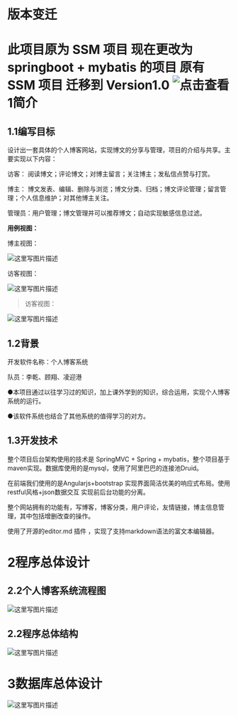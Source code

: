 版本变迁
====
此项目原为 SSM 项目 现在更改为 springboot + mybatis 的项目
原有SSM 项目 迁移到 Version1.0  ![点击查看](https://github.com/GuXiangFly/RiceflowerBlog/tree/version1.0)
1简介
=====


1.1编写目标
-----------

设计出一套具体的个人博客网站，实现博文的分享与管理，项目的介绍与共享。主要实现以下内容：

访客： 阅读博文；评论博文；对博主留言；关注博主；发私信点赞与打赏。

博主：
博文发表、编辑、删除与浏览；博文分类、归档；博文评论管理；留言管理；个人信息维护；对其他博主关注。

管理员：用户管理；博文管理并可以推荐博文；自动实现敏感信息过滤。

**用例视图：**

博主视图：  

![这里写图片描述](http://img.blog.csdn.net/20170509222530253?watermark/2/text/aHR0cDovL2Jsb2cuY3Nkbi5uZXQvbXlfX1N1bl8=/font/5a6L5L2T/fontsize/400/fill/I0JBQkFCMA==/dissolve/70/gravity/SouthEast)
  
访客视图：  

![这里写图片描述](http://img.blog.csdn.net/20170509222726379?watermark/2/text/aHR0cDovL2Jsb2cuY3Nkbi5uZXQvbXlfX1N1bl8=/font/5a6L5L2T/fontsize/400/fill/I0JBQkFCMA==/dissolve/70/gravity/SouthEast)
>   访客视图：  

![这里写图片描述](http://img.blog.csdn.net/20170509222759269?watermark/2/text/aHR0cDovL2Jsb2cuY3Nkbi5uZXQvbXlfX1N1bl8=/font/5a6L5L2T/fontsize/400/fill/I0JBQkFCMA==/dissolve/70/gravity/SouthEast)
  
  1.2背景
-------

开发软件名称：个人博客系统

队员：李乾、顾翔、凌迎港

●本项目通过以往学习过的知识，加上课外学到的知识，综合运用，实现个人博客系统的运行。

●该软件系统也结合了其他系统的值得学习的对方。

1.3开发技术
-----------

整个项目后台架构使用的技术是 SpringMVC + Spring + mybatis，整个项目基于maven实现。数据库使用的是mysql，使用了阿里巴巴的连接池Druid。

在前端我们使用的是Angularjs+bootstrap 实现界面简洁优美的响应式布局。使用restful风格+json数据交互
实现前后台功能的分离。

整个网站拥有的功能有，写博客，博客分类，用户评论，友情链接，博主信息管理，其中包括增删改查的操作。

使用了开源的editor.md 插件 ，实现了支持markdown语法的富文本编辑器。

2程序总体设计
=============

2.2个人博客系统流程图
---------------------
![这里写图片描述](http://img.blog.csdn.net/20170509222824923?watermark/2/text/aHR0cDovL2Jsb2cuY3Nkbi5uZXQvbXlfX1N1bl8=/font/5a6L5L2T/fontsize/400/fill/I0JBQkFCMA==/dissolve/70/gravity/SouthEast)
   
2.2程序总体结构
---------------
![这里写图片描述](http://img.blog.csdn.net/20170509222834845?watermark/2/text/aHR0cDovL2Jsb2cuY3Nkbi5uZXQvbXlfX1N1bl8=/font/5a6L5L2T/fontsize/400/fill/I0JBQkFCMA==/dissolve/70/gravity/SouthEast)
  
  3数据库总体设计
===============
![这里写图片描述](http://img.blog.csdn.net/20170509222856252?watermark/2/text/aHR0cDovL2Jsb2cuY3Nkbi5uZXQvbXlfX1N1bl8=/font/5a6L5L2T/fontsize/400/fill/I0JBQkFCMA==/dissolve/70/gravity/SouthEast)
